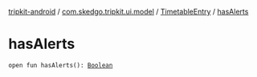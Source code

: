 [tripkit-android](../../index.md) / [com.skedgo.tripkit.ui.model](../index.md) / [TimetableEntry](index.md) / [hasAlerts](./has-alerts.md)

# hasAlerts

`open fun hasAlerts(): `[`Boolean`](https://kotlinlang.org/api/latest/jvm/stdlib/kotlin/-boolean/index.html)